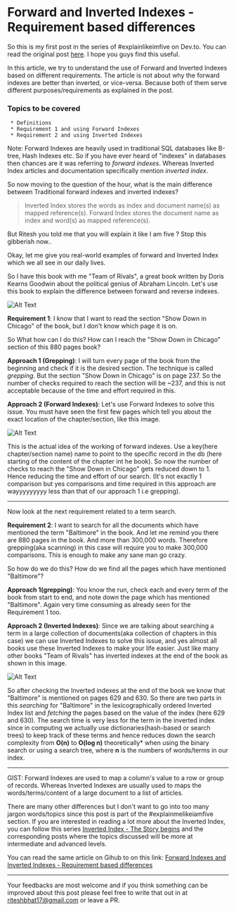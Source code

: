 # Forward and Inverted Indexes - Requirement based differences

So this is my first post in the series of #explainlikeimfive on Dev.to. You can read the original post [here](https://dev.to/bhatman/forward-and-inverted-indexes-requirement-based-differences-1m3e). I hope you guys find this useful.

In this article, we try to understand the use of Forward and Inverted Indexes based on different requirements. The article is not about why the forward indexes are better than inverted, or vice-versa. Because both of them serve different purposes/requirements as explained in the post.

### **Topics to be covered**
     * Definitions
     * Requirement 1 and using Forward Indexes
     * Requirement 2 and using Inverted Indexes

Note: Forward Indexes are heavily used in traditional SQL databases like B-tree, Hash Indexes etc. So if you have ever heard of "indexes" in databases then chances are it was referring to _forward indexes_. Whereas Inverted Index articles and documentation specifically mention _inverted index_.


So now moving to the question of the hour, what is the main difference between Traditional forward indexes and inverted indexes?
> Inverted Index stores the words as index and document name(s) as mapped reference(s).
Forward Index stores the document name as index and word(s) as mapped reference(s).

But Ritesh you told me that you will explain it like I am five ? Stop this gibberish now..

Okay, let me give you real-world examples of forward and Inverted Index which we all see in our daily lives.

So I have this book with me "Team of Rivals", a great book written by Doris Kearns Goodwin about the political genius of Abraham Lincoln. Let's use this book to explain the difference between forward and reverse indexes.

![Alt Text](https://dev-to-uploads.s3.amazonaws.com/i/y5mxni0ijnw25d6au9m8.jpg)


**Requirement 1**: I know that I want to read the section "Show Down in Chicago" of the book, but I don't know which page it is on. 

So What how can I do this? How can I reach the "Show Down in Chicago" section of this 880 pages book?

**Approach 1 (Grepping)**: I will turn every page of the book from the beginning and check if it is the desired section. The technique is called _grepping_. But the section "Show Down in Chicago" is on page 237. So the number of checks required to reach the section will be ~237, and this is not acceptable because of the time and effort required in this.

**Approach 2 (Forward Indexes)**: Let's use Forward Indexes to solve this issue. You must have seen the first few pages which tell you about the exact location of the chapter/section, like this image.

![Alt Text](https://dev-to-uploads.s3.amazonaws.com/i/94ym46ikwgpzhoowiiin.png)

This is the actual idea of the working of forward indexes. Use a key(here chapter/section name) name to point to the specific record in the db (here starting of the content of the chapter int he book). So now the number of checks to reach the "Show Down in Chicago" gets reduced down to 1. Hence reducing the time and effort of our search. (It's not exactly 1 comparison but yes comparisons and time required in this approach are wayyyyyyyyy less than that of our approach 1 i.e grepping).

***
Now look at the next requirement related to a term search. 

**Requirement 2**: I want to search for all the documents which have mentioned the term "Baltimore" in the book. And let me remind you there are 880 pages in the book. And more than 300,000 words. Therefore grepping(aka scanning) in this case will require you to make 300,000 comparisons. This is enough to make any sane man go crazy. 

So how do we do this? How do we find all the pages which have mentioned "Baltimore"?

**Approach 1(grepping)**: You know the run, check each and every term of the book from start to end, and note down the page which has mentioned "Baltimore". Again very time consuming as already seen for the Requirement 1 too.

**Approach 2 (Inverted Indexes)**: Since we are talking about searching a term in a large collection of documents(aka collection of chapters in this case) we can use Inverted Indexes to solve this issue, and yes almost all books use these Inverted Indexes to make your life easier. Just like many other books "Team of Rivals" has inverted indexes at the end of the book as shown in this image.

![Alt Text](https://dev-to-uploads.s3.amazonaws.com/i/m40ibvqdoapeo68l80e2.jpg)

So after checking the Inverted indexes at the end of the book we know that "Baltimore" is mentioned on pages 629 and 630. So there are two parts in this _searching_ for "Baltimore" in the lexicographically ordered Inverted Index list and _fetching_ the pages based on the value of the index (here 629 and 630). The search time is very less for the term in the inverted index since in computing we actually use dictionaries(hash-based or search trees) to keep track of these terms and hence reduces down the search complexity from **O(n)** to **O(log n)** theoretically* when using the binary search or using a search tree, where **n** is the numbers of words/terms in our index. 

***

GIST: Forward Indexes are used to map a column's value to a row or group of records. Whereas Inverted Indexes are usually used to maps the words/terms/content of a large document to a list of articles.

There are many other differences but I don't want to go into too many jargon words/topics since this post is part of the #explainmelikeiamfive section. If you are interested in reading a lot more about the Inverted Index, you can follow this series [Inverted Index - The Story begins](https://dev.to/bhatman/inverted-index-the-story-begins-4l60) and the corresponding posts where the topics discussed will be more at intermediate and advanced levels.

You can read the same article on Gihub to on this link: [Forward Indexes and Inverted Indexes - Requirement based differences]()

***

Your feedbacks are most welcome and if you think something can be improved about this post please feel free to write that out in at riteshbhat17@gmail.com or leave a PR.
